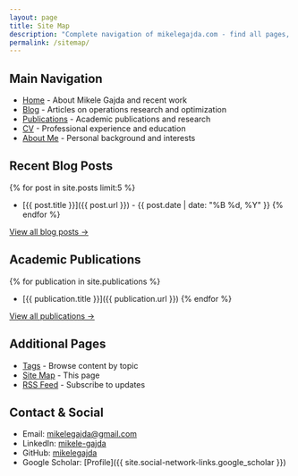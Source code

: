 ```yaml
---
layout: page
title: Site Map
description: "Complete navigation of mikelegajda.com - find all pages, blog posts, and academic publications."
permalink: /sitemap/
---
```


## Main Navigation

- [Home](/) - About Mikele Gajda and recent work
- [Blog](/blog/) - Articles on operations research and optimization
- [Publications](/publications/) - Academic publications and research
- [CV](/curriculum/) - Professional experience and education
- [About Me](/aboutme/) - Personal background and interests

## Recent Blog Posts

{% for post in site.posts limit:5 %}
- [{{ post.title }}]({{ post.url }}) - {{ post.date | date: "%B %d, %Y" }}
{% endfor %}

[View all blog posts →](/blog/)

## Academic Publications

{% for publication in site.publications %}
- [{{ publication.title }}]({{ publication.url }})
{% endfor %}

[View all publications →](/publications/)

## Additional Pages

- [Tags](/tags/) - Browse content by topic
- [Site Map](/sitemap/) - This page
- [RSS Feed](/feed.xml) - Subscribe to updates

## Contact & Social

- Email: [mikelegajda@gmail.com](mailto:mikelegajda@gmail.com)
- LinkedIn: [mikele-gajda](https://linkedin.com/in/mikele-gajda)
- GitHub: [mikelegajda](https://github.com/mikelegajda)
- Google Scholar: [Profile]({{ site.social-network-links.google_scholar }})